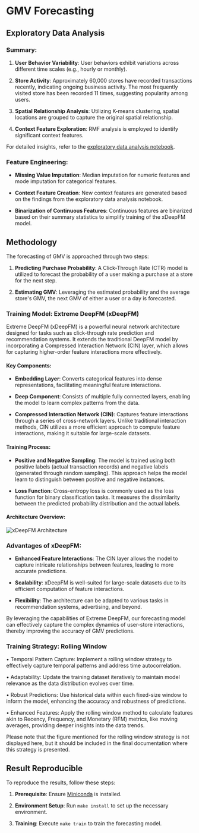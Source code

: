 # GMV Forecasting

## Exploratory Data Analysis

### Summary:

1. **User Behavior Variability**: User behaviors exhibit variations across different time scales (e.g., hourly or monthly).

2. **Store Activity**: Approximately 60,000 stores have recorded transactions recently, indicating ongoing business activity. The most frequently visited store has been recorded 11 times, suggesting popularity among users.

3. **Spatial Relationship Analysis**: Utilizing K-means clustering, spatial locations are grouped to capture the original spatial relationship.

4. **Context Feature Exploration**: RMF analysis is employed to identify significant context features.

For detailed insights, refer to the [exploratory data analysis notebook](notebooks/exploratory_data_analysis.ipynb).

### Feature Engineering:

- **Missing Value Imputation**: Median imputation for numeric features and mode imputation for categorical features.

- **Context Feature Creation**: New context features are generated based on the findings from the exploratory data analysis notebook.

- **Binarization of Continuous Features**: Continuous features are binarized based on their summary statistics to simplify training of the xDeepFM model.

## Methodology

The forecasting of GMV is approached through two steps:

1. **Predicting Purchase Probability**: A Click-Through Rate (CTR) model is utilized to forecast the probability of a user making a purchase at a store for the next step.

2. **Estimating GMV**: Leveraging the estimated probability and the average store's GMV, the next GMV of either a user or a day is forecasted.

### Training Model: Extreme DeepFM (xDeepFM)

Extreme DeepFM (xDeepFM) is a powerful neural network architecture designed for tasks such as click-through rate prediction and recommendation systems. It extends the traditional DeepFM model by incorporating a Compressed Interaction Network (CIN) layer, which allows for capturing higher-order feature interactions more effectively.

#### Key Components:

- **Embedding Layer**: Converts categorical features into dense representations, facilitating meaningful feature interactions.

- **Deep Component**: Consists of multiple fully connected layers, enabling the model to learn complex patterns from the data.

- **Compressed Interaction Network (CIN)**: Captures feature interactions through a series of cross-network layers. Unlike traditional interaction methods, CIN utilizes a more efficient approach to compute feature interactions, making it suitable for large-scale datasets.

#### Training Process:

- **Positive and Negative Sampling**: The model is trained using both positive labels (actual transaction records) and negative labels (generated through random sampling). This approach helps the model learn to distinguish between positive and negative instances.

- **Loss Function**: Cross-entropy loss is commonly used as the loss function for binary classification tasks. It measures the dissimilarity between the predicted probability distribution and the actual labels.

#### Architecture Overview:

![xDeepFM Architecture](assets/xDeepFM.png)

### Advantages of xDeepFM:

- **Enhanced Feature Interactions**: The CIN layer allows the model to capture intricate relationships between features, leading to more accurate predictions.

- **Scalability**: xDeepFM is well-suited for large-scale datasets due to its efficient computation of feature interactions.

- **Flexibility**: The architecture can be adapted to various tasks in recommendation systems, advertising, and beyond.

By leveraging the capabilities of Extreme DeepFM, our forecasting model can effectively capture the complex dynamics of user-store interactions, thereby improving the accuracy of GMV predictions.

### Training Strategy: Rolling Window
•  Temporal Pattern Capture: Implement a rolling window strategy to effectively capture temporal patterns and address time autocorrelation.

•  Adaptability: Update the training dataset iteratively to maintain model relevance as the data distribution evolves over time.

•  Robust Predictions: Use historical data within each fixed-size window to inform the model, enhancing the accuracy and robustness of predictions.

•  Enhanced Features: Apply the rolling window method to calculate features akin to Recency, Frequency, and Monetary (RFM) metrics, like moving averages, providing deeper insights into the data trends.

Please note that the figure mentioned for the rolling window strategy is not displayed here, but it should be included in the final documentation where this strategy is presented.



## Result Reproducible

To reproduce the results, follow these steps:

1. **Prerequisite**: Ensure [Miniconda](https://docs.anaconda.com/free/miniconda/miniconda-install/) is installed.

2. **Environment Setup**: Run `make install` to set up the necessary environment.

3. **Training**: Execute `make train` to train the forecasting model.
